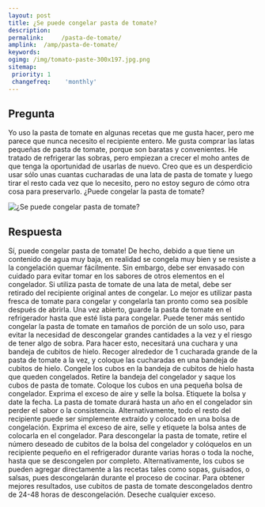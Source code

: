 ```yaml
---
layout: post
title: ¿Se puede congelar pasta de tomate?  
description: 
permalink:     /pasta-de-tomate/
amplink:  /amp/pasta-de-tomate/
keywords: 
ogimg: /img/tomato-paste-300x197.jpg.png
sitemap:
 priority: 1
 changefreq:    'monthly'
---
```




## Pregunta

Yo uso la pasta de tomate en algunas recetas que me gusta hacer, pero me parece que nunca necesito el recipiente entero. Me gusta comprar las latas pequeñas de pasta de tomate, porque son baratas y convenientes. He tratado de refrigerar las sobras, pero empiezan a crecer el moho antes de que tenga la oportunidad de usarlas de nuevo. Creo que es un desperdicio usar sólo unas cuantas cucharadas de una lata de pasta de tomate y luego tirar el resto cada vez que lo necesito, pero no estoy seguro de cómo otra cosa para preservarlo. ¿Puede congelar la pasta de tomate?


![¿Se puede congelar pasta de tomate?](https://sepuedecongelar.com/img/tomato-paste-300x197.jpg "¿Se puede congelar pasta de tomate?" )


## Respuesta

Sí, puede congelar pasta de tomate! De hecho, debido a que tiene un contenido de agua muy baja, en realidad se congela muy bien y se resiste a la congelación quemar fácilmente. Sin embargo, debe ser envasado con cuidado para evitar tomar en los sabores de otros elementos en el congelador. Si utiliza pasta de tomate de una lata de metal, debe ser retirado del recipiente original antes de congelar. Lo mejor es utilizar pasta fresca de tomate para congelar y congelarla tan pronto como sea posible después de abrirla. Una vez abierto, guarde la pasta de tomate en el refrigerador hasta que esté lista para congelar.
Puede tener más sentido congelar la pasta de tomate en tamaños de porción de un solo uso, para evitar la necesidad de descongelar grandes cantidades a la vez y el riesgo de tener algo de sobra. Para hacer esto, necesitará una cuchara y una bandeja de cubitos de hielo. Recoger alrededor de 1 cucharada grande de la pasta de tomate a la vez, y coloque las cucharadas en una bandeja de cubitos de hielo. Congele los cubos en la bandeja de cubitos de hielo hasta que queden congelados. Retire la bandeja del congelador y saque los cubos de pasta de tomate. Coloque los cubos en una pequeña bolsa de congelador. Exprima el exceso de aire y selle la bolsa. Etiquete la bolsa y date la fecha. La pasta de tomate durará hasta un año en el congelador sin perder el sabor o la consistencia.
Alternativamente, todo el resto del recipiente puede ser simplemente extraído y colocado en una bolsa de congelación. Exprima el exceso de aire, selle y etiquete la bolsa antes de colocarla en el congelador.
Para descongelar la pasta de tomate, retire el número deseado de cubitos de la bolsa del congelador y colóquelos en un recipiente pequeño en el refrigerador durante varias horas o toda la noche, hasta que se descongelen por completo. Alternativamente, los cubos se pueden agregar directamente a las recetas tales como sopas, guisados, o salsas, pues descongelarán durante el proceso de cocinar. Para obtener mejores resultados, use cubitos de pasta de tomate descongelados dentro de 24-48 horas de descongelación. Deseche cualquier exceso.